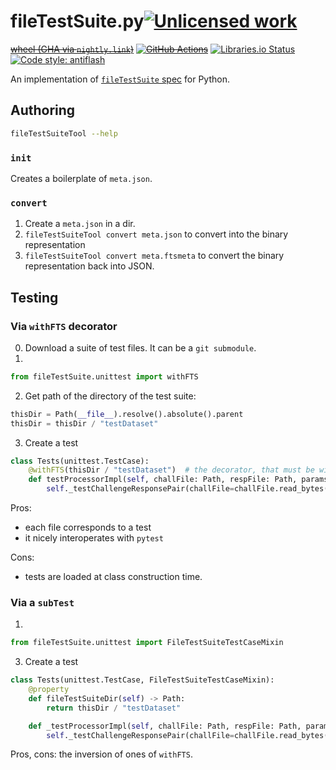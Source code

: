 fileTestSuite.py[![Unlicensed work](https://raw.githubusercontent.com/unlicense/unlicense.org/master/static/favicon.png)](https://unlicense.org/)
===============
~~[wheel (GHA via `nightly.link`)](https://nightly.link/fileTestSuite/fileTestSuite.py/workflows/CI/master/fileTestSuite-0.CI-py3-none-any.whl)~~
~~[![GitHub Actions](https://github.com/fileTestSuite/fileTestSuite.py/workflows/CI/badge.svg)](https://github.com/fileTestSuite/fileTestSuite.py/actions/)~~
[![Libraries.io Status](https://img.shields.io/librariesio/github/fileTestSuite/fileTestSuite.py.svg)](https://libraries.io/github/fileTestSuite/fileTestSuite.py)
[![Code style: antiflash](https://img.shields.io/badge/code%20style-antiflash-FFF.svg)](https://codeberg.org/KOLANICH-tools/antiflash.py)

An implementation of [`fileTestSuite` spec](https://codeberg.org/fileTestSuite/fileTestSuite) for Python.

## Authoring

```bash
fileTestSuiteTool --help
```

### `init`
Creates a boilerplate of `meta.json`.

### `convert`
1. Create a `meta.json` in a dir.
2. `fileTestSuiteTool convert meta.json` to convert into the binary representation
3. `fileTestSuiteTool convert meta.ftsmeta` to convert the binary representation back into JSON.

## Testing

### Via `withFTS` decorator
0. Download a suite of test files. It can be a `git submodule`.
1.
```python
from fileTestSuite.unittest import withFTS
```
2. Get path of the directory of the test suite:
```python
thisDir = Path(__file__).resolve().absolute().parent
thisDir = thisDir / "testDataset"
```
3. Create a test
```python
class Tests(unittest.TestCase):
	@withFTS(thisDir / "testDataset")  # the decorator, that must be within a `TestCase`
	def testProcessorImpl(self, challFile: Path, respFile: Path, paramsDict: typing.Optional[dict]=None) -> None:  # the signature must be this one!
		self._testChallengeResponsePair(challFile=challFile.read_bytes(), respFile=respFile.read_bytes(), paramsDict=paramsDict)  # your function
```

Pros:
* each file corresponds to a test
* it nicely interoperates with `pytest`

Cons:
* tests are loaded at class construction time.

### Via a `subTest`
1.
```python
from fileTestSuite.unittest import FileTestSuiteTestCaseMixin
```

3. Create a test

```python
class Tests(unittest.TestCase, FileTestSuiteTestCaseMixin):
	@property
	def fileTestSuiteDir(self) -> Path:
		return thisDir / "testDataset"

	def _testProcessorImpl(self, challFile: Path, respFile: Path, paramsDict: typing.Optional[dict]=None) -> None:  # the signature must be this one! Note the underscore.
		self._testChallengeResponsePair(challFile=challFile.read_bytes(), respFile=respFile.read_bytes(), paramsDict=paramsDict)  # your function
```

Pros, cons: the inversion of ones of `withFTS`.
